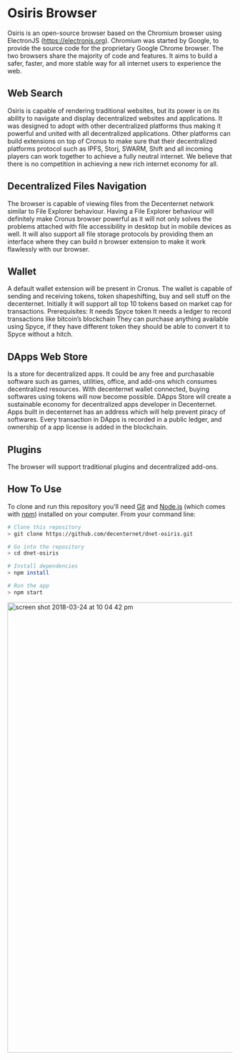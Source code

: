 <h1>Osiris Browser</h1>

Osiris is an open-source browser based on the Chromium browser using ElectronJS (https://electronjs.org). Chromium was started by Google, to provide the source code for the proprietary Google Chrome browser. The two browsers share the majority of code and features. It aims to build a safer, faster, and more stable way for all internet users to experience the web.

<h2>Web Search</h2>
Osiris is capable of rendering traditional websites, but its power is on its ability to navigate and display decentralized websites and applications. It was designed to adopt with other decentralized platforms thus making it powerful and united with all decentralized applications. Other platforms can build extensions on top of Cronus to make sure that their decentralized platforms protocol such as IPFS, Storj, SWARM, Shift and all incoming players can work together to achieve a fully neutral internet. We believe that there is no competition in achieving a new rich internet economy for all.

<h2>Decentralized Files Navigation</h2>
The browser is capable of viewing files from the Decenternet network similar to File Explorer behaviour. Having a File Explorer behaviour will definitely make Cronus browser powerful as it will not only solves the problems attached with file accessibility in desktop but in mobile devices as well. It will also support all file storage protocols by providing them an interface where they can build n browser extension to make it work flawlessly with our browser.

<h2>Wallet</h2>
A default wallet extension will be present in Cronus. The wallet is capable of sending and receiving tokens, token shapeshifting, buy and sell stuff on the decenternet. Initially it will support all top 10 tokens based on market cap for transactions.
Prerequisites:
It needs Spyce token
It needs a ledger to record transactions like bitcoin’s blockchain
They can purchase anything available using Spyce, if they have different token they should be able to convert it to Spyce without a hitch.

<h2>DApps Web Store</h2>
Is a store for decentralized apps. It could be any free and purchasable software such as games, utilities, office, and add-ons which consumes decentralized resources. With decenternet wallet connected, buying softwares using tokens will now become possible. DApps Store will create a sustainable economy for decentralized apps developer in Decenternet. Apps built in decenternet has an address which will help prevent piracy of softwares. Every transaction in DApps is recorded in a public ledger, and ownership of a app license is added in the blockchain.

<h2>Plugins</h2>
The browser will support traditional plugins and decentralized add-ons.

## How To Use

To clone and run this repository you'll need [Git](https://git-scm.com) and [Node.js](https://nodejs.org/en/download/) (which comes with [npm](http://npmjs.com)) installed on your computer. From your command line:

```bash
# Clone this repository
> git clone https://github.com/decenternet/dnet-osiris.git

# Go into the repository
> cd dnet-osiris

# Install dependencies
> npm install

# Run the app
> npm start
```
<img width="1008" alt="screen shot 2018-03-24 at 10 04 42 pm" src="https://user-images.githubusercontent.com/580697/37864941-5a671d52-2fb0-11e8-962b-ab2fb773f4dd.png">
